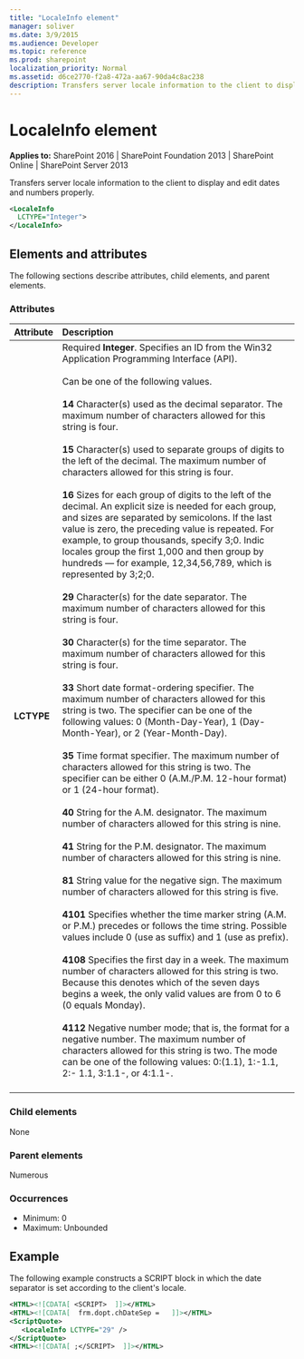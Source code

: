 ```yaml
---
title: "LocaleInfo element"
manager: soliver
ms.date: 3/9/2015
ms.audience: Developer
ms.topic: reference
ms.prod: sharepoint
localization_priority: Normal
ms.assetid: d6ce2770-f2a8-472a-aa67-90da4c8ac238
description: Transfers server locale information to the client to display and edit dates and numbers properly.
---
```


# LocaleInfo element

**Applies to:** SharePoint 2016 | SharePoint Foundation 2013 | SharePoint Online | SharePoint Server 2013
  
Transfers server locale information to the client to display and edit dates and numbers properly.
  
```XML
<LocaleInfo
  LCTYPE="Integer">
</LocaleInfo>
```

## Elements and attributes

The following sections describe attributes, child elements, and parent elements.

### Attributes

|**Attribute**|**Description**|
|:-----|:-----|
|**LCTYPE** <br/> | Required **Integer**. Specifies an ID from the Win32 Application Programming Interface (API).<br/><br/>Can be one of the following values.<br/><br/>**14** Character(s) used as the decimal separator. The maximum number of characters allowed for this string is four.<br/><br/>**15** Character(s) used to separate groups of digits to the left of the decimal. The maximum number of characters allowed for this string is four.<br/><br/>**16** Sizes for each group of digits to the left of the decimal. An explicit size is needed for each group, and sizes are separated by semicolons. If the last value is zero, the preceding value is repeated. For example, to group thousands, specify 3;0. Indic locales group the first 1,000 and then group by hundreds — for example, 12,34,56,789, which is represented by 3;2;0.<br/><br/>**29** Character(s) for the date separator. The maximum number of characters allowed for this string is four.  <br/><br/>**30** Character(s) for the time separator. The maximum number of characters allowed for this string is four.<br/><br/>**33** Short date format-ordering specifier. The maximum number of characters allowed for this string is two. The specifier can be one of the following values: 0 (Month-Day-Year), 1 (Day-Month-Year), or 2 (Year-Month-Day).<br/><br/>**35** Time format specifier. The maximum number of characters allowed for this string is two. The specifier can be either 0 (A.M./P.M. 12-hour format) or 1 (24-hour format).<br/><br/>**40** String for the A.M. designator. The maximum number of characters allowed for this string is nine.<br/><br/>**41** String for the P.M. designator. The maximum number of characters allowed for this string is nine.<br/><br/>**81** String value for the negative sign. The maximum number of characters allowed for this string is five.<br/><br/>**4101** Specifies whether the time marker string (A.M. or P.M.) precedes or follows the time string. Possible values include 0 (use as suffix) and 1 (use as prefix).<br/><br/>**4108** Specifies the first day in a week. The maximum number of characters allowed for this string is two. Because this denotes which of the seven days begins a week, the only valid values are from 0 to 6 (0 equals Monday).<br/><br/>**4112** Negative number mode; that is, the format for a negative number. The maximum number of characters allowed for this string is two. The mode can be one of the following values: 0:(1.1), 1:-1.1, 2:- 1.1, 3:1.1-, or 4:1.1-.<br/><br/> |
   
### Child elements

None
   
### Parent elements

Numerous 
   
### Occurrences

- Minimum: 0
- Maximum: Unbounded 
   
## Example

The following example constructs a SCRIPT block in which the date separator is set according to the client's locale.
  
```XML
<HTML><![CDATA[ <SCRIPT>  ]]></HTML>
<HTML><![CDATA[  frm.dopt.chDateSep =   ]]></HTML>
<ScriptQuote>
   <LocaleInfo LCTYPE="29" />
</ScriptQuote>
<HTML><![CDATA[ ;</SCRIPT>  ]]></HTML>
```


